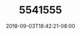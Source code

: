 ---
title: 5541555
date: 2018-09-03T18:42:21-08:00
draft: false
name: 黒羽イヴ
img_url: https://cdn.u1.huluxia.com/g4/M01/63/DC/rBAAdmHwCRaACxMXAANVAVhW_w4637.png
original_fn: DSCF0454.jpg
tags:
- 黒羽イヴ

---